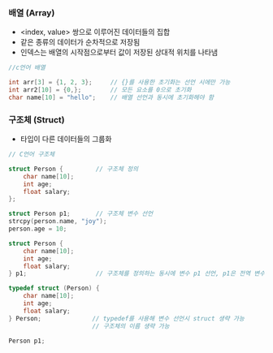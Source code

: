 ### 배열 (Array)

- <index, value> 쌍으로 이루어진 데이터들의 집합
- 같은 종류의 데이터가 순차적으로 저장됨
- 인덱스는 배열의 시작점으로부터 값이 저장된 상대적 위치를 나타냄

```c
//c언어 배열

int arr[3] = {1, 2, 3};     // {}를 사용한 초기화는 선언 시에만 가능
int arr2[10] = {0,};        // 모든 요소를 0으로 초기화
char name[10] = "hello";    // 배열 선언과 동시에 초기화헤야 함
```

### 구조체 (Struct)

- 타입이 다른 데이터들의 그룹화

```c
// C언어 구조체

struct Person {         // 구조체 정의
    char name[10];
    int age;
    float salary;
};

struct Person p1;       // 구조체 변수 선언
strcpy(person.name, "joy");
person.age = 10;

struct Person {
    char name[10];
    int age;
    float salary;
} p1;                   // 구조체를 정의하는 동시에 변수 p1 선언, p1은 전역 변수

typedef struct (Person) {
    char name[10];
    int age;
    float salary;
} Person;              // typedef를 사용해 변수 선언시 struct 생략 가능
                       // 구조체의 이름 생략 가능

Person p1;
```